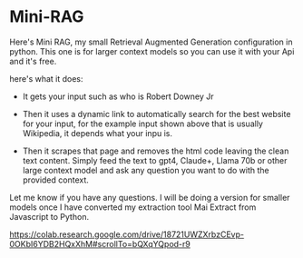# Mini-RAG

Here's Mini RAG, my small Retrieval Augmented Generation configuration in python. This one is for larger context models so you can use it with your Api and it's free.

here's what it does:
- It gets your input such as who is Robert Downey Jr

- Then it uses a dynamic link to automatically search for the best website for your input, for the example input shown above that is usually Wikipedia, it depends what your inpu is.

-  Then it scrapes that page and removes the html code leaving the clean text content. Simply feed the text to gpt4, Claude+, Llama 70b or other large context model and ask any question you want to do with the provided context.

Let me know if you have any questions. I will be doing a version for smaller models once I have converted my extraction tool Mai Extract from Javascript to Python.

https://colab.research.google.com/drive/18721UWZXrbzCEvp-0OKbI6YDB2HQxXhM#scrollTo=bQXqYQpod-r9
